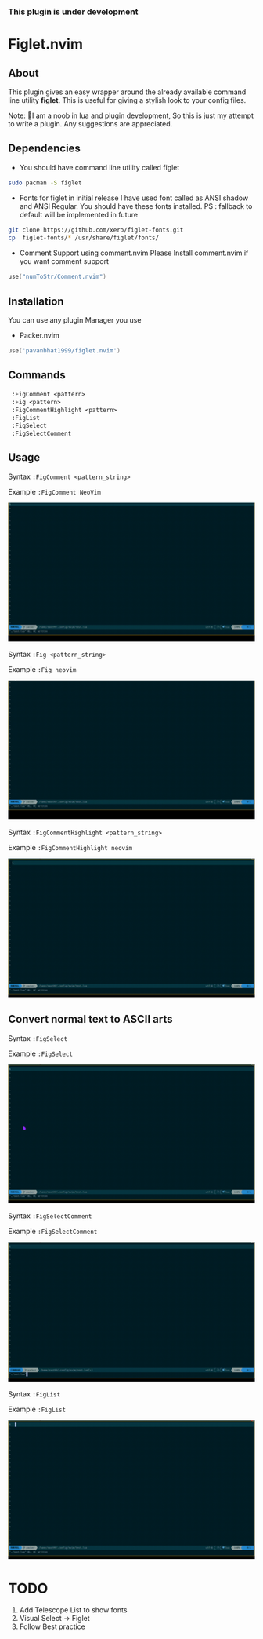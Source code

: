 ### This plugin is under development

# Figlet.nvim

## About
This plugin gives an easy wrapper around the already available command line utility **figlet**. This is useful for giving a stylish look to your config files.

Note: 🙇I am a noob in lua and plugin development, So this is just my attempt to write a plugin. Any suggestions are appreciated.

## Dependencies
- You should have command line utility called figlet
```bash
sudo pacman -S figlet
```
- Fonts for figlet in initial release I have used font called as ANSI shadow and ANSI Regular. You should have these fonts installed. 
PS : fallback to default will be implemented in future
```bash
git clone https://github.com/xero/figlet-fonts.git
cp  figlet-fonts/* /usr/share/figlet/fonts/
```

- Comment Support using comment.nvim
Please Install comment.nvim if you want comment support
```lua
use("numToStr/Comment.nvim")
```

## Installation

You can use any plugin Manager you use
- Packer.nvim
```lua
use('pavanbhat1999/figlet.nvim')
```
## Commands

```vim
 :FigComment <pattern>
 :Fig <pattern>
 :FigCommentHighlight <pattern>
 :FigList
 :FigSelect
 :FigSelectComment
```

## Usage
Syntax  `:FigComment <pattern_string>`

Example `:FigComment NeoVim`

![Main Fig](doc/GIFS/FigComment.gif)

Syntax  `:Fig <pattern_string>`

Example  `:Fig neovim`

![Main Fig](doc/GIFS/Fig.gif)

Syntax  `:FigCommentHighlight <pattern_string>`

Example  `:FigCommentHighlight neovim`

![Main Fig](doc/GIFS/FigHighlight.gif)

## Convert normal text to ASCII arts

Syntax `:FigSelect`

Example `:FigSelect`

![Main Fig](doc/GIFS/FigSelect.gif)

Syntax `:FigSelectComment`

Example `:FigSelectComment`

![Main Fig](doc/GIFS/FigSelectcomment.gif)

Syntax `:FigList`

Example `:FigList`

![Main Fig](doc/GIFS/FigList.gif)

# TODO

1. Add Telescope List to show fonts
2. Visual Select -> Figlet
3. Follow Best practice

